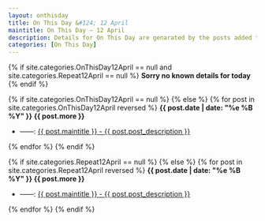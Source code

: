 ```yaml
---
layout: onthisday
title: On This Day &#124; 12 April
maintitle: On This Day — 12 April
description: Details for On This Day are genarated by the posts added to the website so the content is subject to changes/updates over time.
categories: [On This Day]
---
```


{% if site.categories.OnThisDay12April == null and site.categories.Repeat12April == null %}
<strong>Sorry no known details for today</strong>
{% endif %}

{% if site.categories.OnThisDay12April == null %}
{% else %}
{% for post in site.categories.OnThisDay12April reversed %}
<strong>{{ post.date | date: "%e %B %Y" }} {{ post.more }}</strong>
<ul>
<li> ——: <a href="{{ post.url }}">{{ post.maintitle }} - {{ post.post_description }}</a></li>
</ul>
{% endfor %}
{% endif %}

{% if site.categories.Repeat12April == null %}
{% else %}
{% for post in site.categories.Repeat12April reversed %}
<strong>{{ post.date | date: "%e %B %Y" }} {{ post.more }}</strong>
<ul>
<li> ——: <a href="{{ post.url }}">{{ post.maintitle }} - {{ post.post_description }}</a></li>
</ul>
{% endfor %}
{% endif %}
